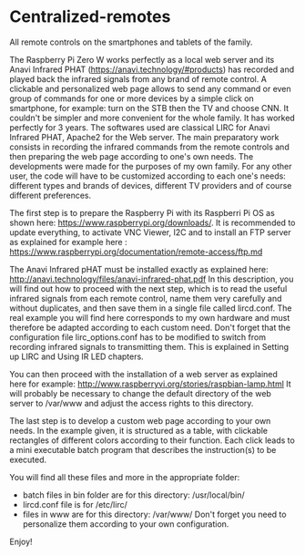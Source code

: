# Centralized-remotes
All remote controls on the smartphones and tablets of the family.

The Raspberry Pi Zero W works perfectly as a local web server and its Anavi Infrared PHAT (https://anavi.technology/#products) has recorded and played back the infrared signals from any brand of remote control.
A clickable and personalized web page allows to send any command or even group of commands for one or more devices by a simple click on smartphone, for example: turn on the STB then the TV and choose CNN. It couldn't be simpler and more convenient for the whole family. It has worked perfectly for 3 years.
The softwares used are classical LIRC for Anavi Infrared PHAT, Apache2 for the Web server. The main preparatory work consists in recording the infrared commands from the remote controls and then preparing the web page according to one's own needs.
The developments were made for the purposes of my own family. For any other user, the code will have to be customized according to each one's needs: different types and brands of devices, different TV providers and of course different preferences.

The first step is to prepare the Raspberry Pi with its Raspberri Pi OS as shown here: https://www.raspberrypi.org/downloads/.
It is recommended to update everything, to activate VNC Viewer, I2C and to install an FTP server as explained for example here :
https://www.raspberrypi.org/documentation/remote-access/ftp.md 

The Anavi Infrared pHAT must be installed exactly as explained here:
http://anavi.technology/files/anavi-infrared-phat.pdf
In this description, you will find out how to proceed with the next step, which is to read the useful infrared signals from each remote control, name them very carefully and without duplicates, and then save them in a single file called lircd.conf. The real example you will find here corresponds to my own hardware and must therefore be adapted according to each custom need.
Don't forget that the configuration file lirc_options.conf has to be modified to switch from recording infrared signals to transmitting them. This is explained in Setting up LIRC and Using IR LED chapters.

You can then proceed with the installation of a web server as explained here for example:
http://www.raspberryvi.org/stories/raspbian-lamp.html 
It will probably be necessary to change the default directory of the web server to /var/www and adjust the access rights to this directory.

The last step is to develop a custom web page according to your own needs. In the example given, it is structured as a table, with clickable rectangles of different colors according to their function.
Each click leads to a mini executable batch program that describes the instruction(s) to be executed.

You will find all these files and more in the appropriate folder:
- batch files in bin folder are for this directory: /usr/local/bin/ 
- lircd.conf file is for /etc/lirc/
- files in www are for this directory: /var/www/
Don't forget you need to personalize them according to your own configuration.

Enjoy!

 
 
